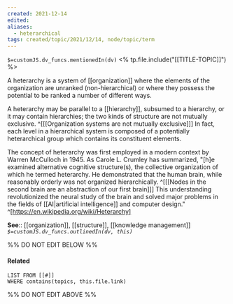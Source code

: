 ```yaml
---
created: 2021-12-14 
edited: 
aliases:
  - heterarchical
tags: created/topic/2021/12/14, node/topic/term
---
```

`$=customJS.dv_funcs.mentionedIn(dv)`
<% tp.file.include("[[TITLE-TOPIC]]") %>


A heterarchy is a system of [[organization]] where the elements of the organization are unranked (non-hierarchical) or where they possess the potential to be ranked a number of different ways. 

A heterarchy may be parallel to a [[hierarchy]], subsumed to a hierarchy, or it may contain hierarchies; the two kinds of structure are not mutually exclusive. 
^[[[Organization systems are not mutually exclusive]]]
In fact, each level in a hierarchical system is composed of a potentially heterarchical group which contains its constituent elements.

The concept of heterarchy was first employed in a modern context by Warren McCulloch in 1945. As Carole L. Crumley has summarized, "[h]e examined alternative cognitive structure(s), the collective organization of which he termed heterarchy. He demonstrated that the human brain, while reasonably orderly was not organized hierarchically. 
^[[[Nodes in the second brain are an abstraction of our first brain]]]
This understanding revolutionized the neural study of the brain and solved major problems in the fields of [[AI|artificial intelligence]] and computer design."
^[https://en.wikipedia.org/wiki/Heterarchy]


**See**:: [[organization]], [[structure]], [[knowledge management]]
*`$=customJS.dv_funcs.outlinedIn(dv, this)`*

%% DO NOT EDIT BELOW %%
#### Related 
```dataview
LIST FROM [[#]]
WHERE contains(topics, this.file.link)
```
%% DO NOT EDIT ABOVE %%
